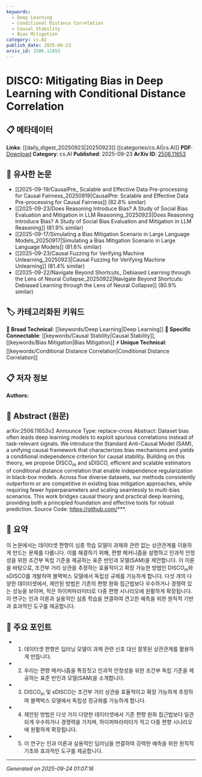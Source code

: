 ```yaml
---
keywords:
  - Deep Learning
  - Conditional Distance Correlation
  - Causal Stability
  - Bias Mitigation
category: cs.AI
publish_date: 2025-09-23
arxiv_id: 2506.11653
---
```


<!-- KEYWORD_LINKING_METADATA:
{
  "processed_timestamp": "2025-09-24T01:07:16.501031",
  "vocabulary_version": "1.0",
  "selected_keywords": [
    "Deep Learning",
    "Conditional Distance Correlation",
    "Causal Stability",
    "Bias Mitigation"
  ],
  "rejected_keywords": [],
  "similarity_scores": {
    "Deep Learning": 0.85,
    "Conditional Distance Correlation": 0.8,
    "Causal Stability": 0.78,
    "Bias Mitigation": 0.77
  },
  "extraction_method": "AI_prompt_based",
  "budget_applied": true,
  "candidates_json": {
    "candidates": [
      {
        "surface": "Deep Learning",
        "canonical": "Deep Learning",
        "aliases": [],
        "category": "broad_technical",
        "rationale": "Deep Learning is a core concept in the paper, linking it to broader technical discussions.",
        "novelty_score": 0.3,
        "connectivity_score": 0.9,
        "specificity_score": 0.5,
        "link_intent_score": 0.85
      },
      {
        "surface": "Conditional Distance Correlation",
        "canonical": "Conditional Distance Correlation",
        "aliases": [
          "DISCO"
        ],
        "category": "unique_technical",
        "rationale": "This is a unique technical concept introduced in the paper, crucial for understanding the proposed method.",
        "novelty_score": 0.85,
        "connectivity_score": 0.65,
        "specificity_score": 0.9,
        "link_intent_score": 0.8
      },
      {
        "surface": "Causal Stability",
        "canonical": "Causal Stability",
        "aliases": [],
        "category": "specific_connectable",
        "rationale": "Causal Stability is a specific concept that connects causal theory with practical applications in the paper.",
        "novelty_score": 0.7,
        "connectivity_score": 0.75,
        "specificity_score": 0.8,
        "link_intent_score": 0.78
      },
      {
        "surface": "Bias Mitigation",
        "canonical": "Bias Mitigation",
        "aliases": [],
        "category": "specific_connectable",
        "rationale": "Bias Mitigation is a key theme of the paper, linking it to ongoing discussions about fairness in AI.",
        "novelty_score": 0.65,
        "connectivity_score": 0.78,
        "specificity_score": 0.72,
        "link_intent_score": 0.77
      }
    ],
    "ban_list_suggestions": [
      "method",
      "experiment",
      "performance"
    ]
  },
  "decisions": [
    {
      "candidate_surface": "Deep Learning",
      "resolved_canonical": "Deep Learning",
      "decision": "linked",
      "scores": {
        "novelty": 0.3,
        "connectivity": 0.9,
        "specificity": 0.5,
        "link_intent": 0.85
      }
    },
    {
      "candidate_surface": "Conditional Distance Correlation",
      "resolved_canonical": "Conditional Distance Correlation",
      "decision": "linked",
      "scores": {
        "novelty": 0.85,
        "connectivity": 0.65,
        "specificity": 0.9,
        "link_intent": 0.8
      }
    },
    {
      "candidate_surface": "Causal Stability",
      "resolved_canonical": "Causal Stability",
      "decision": "linked",
      "scores": {
        "novelty": 0.7,
        "connectivity": 0.75,
        "specificity": 0.8,
        "link_intent": 0.78
      }
    },
    {
      "candidate_surface": "Bias Mitigation",
      "resolved_canonical": "Bias Mitigation",
      "decision": "linked",
      "scores": {
        "novelty": 0.65,
        "connectivity": 0.78,
        "specificity": 0.72,
        "link_intent": 0.77
      }
    }
  ]
}
-->

# DISCO: Mitigating Bias in Deep Learning with Conditional Distance Correlation

## 📋 메타데이터

**Links**: [[daily_digest_20250923|20250923]] [[categories/cs.AI|cs.AI]]
**PDF**: [Download](https://arxiv.org/pdf/2506.11653.pdf)
**Category**: cs.AI
**Published**: 2025-09-23
**ArXiv ID**: [2506.11653](https://arxiv.org/abs/2506.11653)

## 🔗 유사한 논문
- [[2025-09-19/CausalPre_ Scalable and Effective Data Pre-processing for Causal Fairness_20250919|CausalPre: Scalable and Effective Data Pre-processing for Causal Fairness]] (82.8% similar)
- [[2025-09-23/Does Reasoning Introduce Bias? A Study of Social Bias Evaluation and Mitigation in LLM Reasoning_20250923|Does Reasoning Introduce Bias? A Study of Social Bias Evaluation and Mitigation in LLM Reasoning]] (81.9% similar)
- [[2025-09-17/Simulating a Bias Mitigation Scenario in Large Language Models_20250917|Simulating a Bias Mitigation Scenario in Large Language Models]] (81.6% similar)
- [[2025-09-23/Causal Fuzzing for Verifying Machine Unlearning_20250923|Causal Fuzzing for Verifying Machine Unlearning]] (81.4% similar)
- [[2025-09-22/Navigate Beyond Shortcuts_ Debiased Learning through the Lens of Neural Collapse_20250922|Navigate Beyond Shortcuts: Debiased Learning through the Lens of Neural Collapse]] (80.9% similar)

## 🏷️ 카테고리화된 키워드
**🧠 Broad Technical**: [[keywords/Deep Learning|Deep Learning]]
**🔗 Specific Connectable**: [[keywords/Causal Stability|Causal Stability]], [[keywords/Bias Mitigation|Bias Mitigation]]
**⚡ Unique Technical**: [[keywords/Conditional Distance Correlation|Conditional Distance Correlation]]

## 📋 저자 정보

**Authors:** 

## 📄 Abstract (원문)

arXiv:2506.11653v2 Announce Type: replace-cross 
Abstract: Dataset bias often leads deep learning models to exploit spurious correlations instead of task-relevant signals. We introduce the Standard Anti-Causal Model (SAM), a unifying causal framework that characterizes bias mechanisms and yields a conditional independence criterion for causal stability. Building on this theory, we propose DISCO$_m$ and sDISCO, efficient and scalable estimators of conditional distance correlation that enable independence regularization in black-box models. Across five diverse datasets, our methods consistently outperform or are competitive in existing bias mitigation approaches, while requiring fewer hyperparameters and scaling seamlessly to multi-bias scenarios. This work bridges causal theory and practical deep learning, providing both a principled foundation and effective tools for robust prediction. Source Code: https://github.com/***.

## 📝 요약

이 논문에서는 데이터셋 편향이 심층 학습 모델이 과제와 관련 없는 상관관계를 이용하게 만드는 문제를 다룹니다. 이를 해결하기 위해, 편향 메커니즘을 설명하고 인과적 안정성을 위한 조건부 독립 기준을 제공하는 표준 반인과 모델(SAM)을 제안합니다. 이 이론을 바탕으로, 조건부 거리 상관을 추정하는 효율적이고 확장 가능한 방법인 DISCO$_m$와 sDISCO를 개발하여 블랙박스 모델에서 독립성 규제를 가능하게 합니다. 다섯 개의 다양한 데이터셋에서, 제안된 방법은 기존의 편향 완화 접근법보다 우수하거나 경쟁력 있는 성능을 보이며, 적은 하이퍼파라미터로 다중 편향 시나리오에 원활하게 확장됩니다. 이 연구는 인과 이론과 실용적인 심층 학습을 연결하여 견고한 예측을 위한 원칙적 기반과 효과적인 도구를 제공합니다.

## 🎯 주요 포인트

- 1. 데이터셋 편향은 딥러닝 모델이 과제 관련 신호 대신 잘못된 상관관계를 활용하게 만듭니다.
- 2. 우리는 편향 메커니즘을 특징짓고 인과적 안정성을 위한 조건부 독립 기준을 제공하는 표준 반인과 모델(SAM)을 소개합니다.
- 3. DISCO$_m$ 및 sDISCO는 조건부 거리 상관을 효율적이고 확장 가능하게 추정하여 블랙박스 모델에서 독립성 정규화를 가능하게 합니다.
- 4. 제안된 방법은 다섯 가지 다양한 데이터셋에서 기존 편향 완화 접근법보다 일관되게 우수하거나 경쟁력을 가지며, 하이퍼파라미터가 적고 다중 편향 시나리오에 원활하게 확장됩니다.
- 5. 이 연구는 인과 이론과 실용적인 딥러닝을 연결하여 강력한 예측을 위한 원칙적 기초와 효과적인 도구를 제공합니다.


---

*Generated on 2025-09-24 01:07:16*